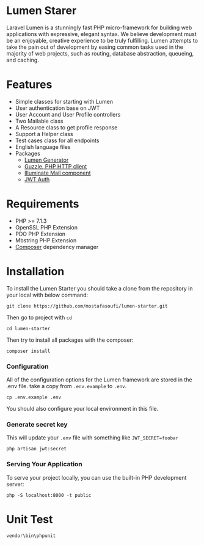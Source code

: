 # Lumen Starer
Laravel Lumen is a stunningly fast PHP micro-framework for building web applications with expressive, elegant syntax. We believe development must be an enjoyable, creative experience to be truly fulfilling. Lumen attempts to take the pain out of development by easing common tasks used in the majority of web projects, such as routing, database abstraction, queueing, and caching.

# Features
* Simple classes for starting with Lumen
* User authentication base on JWT
* User Account and User Profile controllers
* Two Mailable class
* A Resource class to get profile response
* Support a Helper class
* Test cases class for all endpoints
* English language files
* Packages
  * [Lumen Generator](https://github.com/flipboxstudio/lumen-generator)
  * [Guzzle, PHP HTTP client](https://github.com/guzzle/guzzle)
  * [Illuminate Mail component](https://github.com/illuminate/mail)
  * [JWT Auth](https://github.com/tymondesigns/jwt-auth)

# Requirements
* PHP >= 7.1.3
* OpenSSL PHP Extension
* PDO PHP Extension
* Mbstring PHP Extension
* [Composer](https://getcomposer.org/) dependency manager

# Installation
To install the Lumen Starter you should take a clone from the repository in your local with below command:
```
git clone https://github.com/mostafasoufi/lumen-starter.git
```

Then go to project with `cd`
```
cd lumen-starter
```

Then try to install all packages with the composer:
```
composer install
```

### Configuration
All of the configuration options for the Lumen framework are stored in the .env file. take a copy from `.env.example` to `.env`.
```
cp .env.example .env
```
You should also configure your local environment in this file.

### Generate secret key
This will update your `.env` file with something like `JWT_SECRET=foobar`
```
php artisan jwt:secret
```

### Serving Your Application
To serve your project locally, you can use the built-in PHP development server:
```
php -S localhost:8000 -t public
```

# Unit Test
```
vendor\bin\phpunit
```